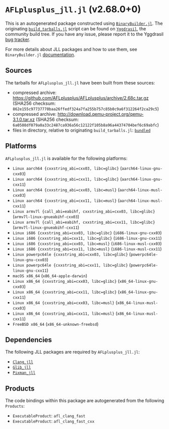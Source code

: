 # `AFLplusplus_jll.jl` (v2.68.0+0)

This is an autogenerated package constructed using [`BinaryBuilder.jl`](https://github.com/JuliaPackaging/BinaryBuilder.jl). The originating [`build_tarballs.jl`](https://github.com/JuliaPackaging/Yggdrasil/blob/c425363871df7d746958c6820a6db7d7f0b61e52/A/AFLplusplus/build_tarballs.jl) script can be found on [`Yggdrasil`](https://github.com/JuliaPackaging/Yggdrasil/), the community build tree.  If you have any issue, please report it to the Yggdrasil [bug tracker](https://github.com/JuliaPackaging/Yggdrasil/issues).

For more details about JLL packages and how to use them, see `BinaryBuilder.jl` [documentation](https://juliapackaging.github.io/BinaryBuilder.jl/dev/jll/).

## Sources

The tarballs for `AFLplusplus_jll.jl` have been built from these sources:

* compressed archive: https://github.com/AFLplusplus/AFLplusplus/archive/2.68c.tar.gz (SHA256 checksum: `862e155c97737770baa26ffedf324a7fa255b757c85b0c9a6f312264f2ca29c5`)
* compressed archive: http://download.qemu-project.org/qemu-3.1.0.tar.xz (SHA256 checksum: `6a0508df079a0a33c2487ca936a56c12122f105b8a96a44374704bef6c69abfc`)
* files in directory, relative to originating `build_tarballs.jl`: [`bundled`](https://github.com/JuliaPackaging/Yggdrasil/tree/c425363871df7d746958c6820a6db7d7f0b61e52/A/AFLplusplus/bundled)

## Platforms

`AFLplusplus_jll.jl` is available for the following platforms:

* `Linux aarch64 {cxxstring_abi=cxx03, libc=glibc}` (`aarch64-linux-gnu-cxx03`)
* `Linux aarch64 {cxxstring_abi=cxx11, libc=glibc}` (`aarch64-linux-gnu-cxx11`)
* `Linux aarch64 {cxxstring_abi=cxx03, libc=musl}` (`aarch64-linux-musl-cxx03`)
* `Linux aarch64 {cxxstring_abi=cxx11, libc=musl}` (`aarch64-linux-musl-cxx11`)
* `Linux armv7l {call_abi=eabihf, cxxstring_abi=cxx03, libc=glibc}` (`armv7l-linux-gnueabihf-cxx03`)
* `Linux armv7l {call_abi=eabihf, cxxstring_abi=cxx11, libc=glibc}` (`armv7l-linux-gnueabihf-cxx11`)
* `Linux i686 {cxxstring_abi=cxx03, libc=glibc}` (`i686-linux-gnu-cxx03`)
* `Linux i686 {cxxstring_abi=cxx11, libc=glibc}` (`i686-linux-gnu-cxx11`)
* `Linux i686 {cxxstring_abi=cxx03, libc=musl}` (`i686-linux-musl-cxx03`)
* `Linux i686 {cxxstring_abi=cxx11, libc=musl}` (`i686-linux-musl-cxx11`)
* `Linux powerpc64le {cxxstring_abi=cxx03, libc=glibc}` (`powerpc64le-linux-gnu-cxx03`)
* `Linux powerpc64le {cxxstring_abi=cxx11, libc=glibc}` (`powerpc64le-linux-gnu-cxx11`)
* `macOS x86_64` (`x86_64-apple-darwin`)
* `Linux x86_64 {cxxstring_abi=cxx03, libc=glibc}` (`x86_64-linux-gnu-cxx03`)
* `Linux x86_64 {cxxstring_abi=cxx11, libc=glibc}` (`x86_64-linux-gnu-cxx11`)
* `Linux x86_64 {cxxstring_abi=cxx03, libc=musl}` (`x86_64-linux-musl-cxx03`)
* `Linux x86_64 {cxxstring_abi=cxx11, libc=musl}` (`x86_64-linux-musl-cxx11`)
* `FreeBSD x86_64` (`x86_64-unknown-freebsd`)

## Dependencies

The following JLL packages are required by `AFLplusplus_jll.jl`:

* [`Clang_jll`](https://github.com/JuliaBinaryWrappers/Clang_jll.jl)
* [`Glib_jll`](https://github.com/JuliaBinaryWrappers/Glib_jll.jl)
* [`Pixman_jll`](https://github.com/JuliaBinaryWrappers/Pixman_jll.jl)

## Products

The code bindings within this package are autogenerated from the following `Products`:

* `ExecutableProduct`: `afl_clang_fast`
* `ExecutableProduct`: `afl_clang_fast_cxx`
